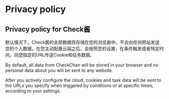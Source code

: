 # Privacy policy

## Privacy policy for Check酱

默认情况下，Check酱的全部数据将存储在您的浏览器中，不会向任何网站发送您的个人数据。在您主动配置云端之后，会按照您的设置，在条件触发或者特定时间，向您指定的URL传送Cookie和任务数据。

By default, all data from CheckChan will be stored in your browser and no personal data about you will be sent to any website.

After you actively configure the cloud, cookies and task data will be sent to the URLs you specify when triggered by conditions or at specific times, according to your settings.